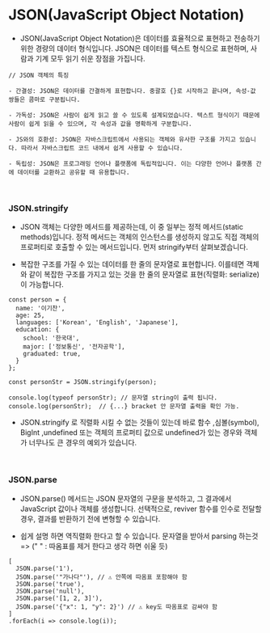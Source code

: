 # JSON(JavaScript Object Notation)

- JSON(JavaScript Object Notation)은 데이터를 효율적으로 표현하고 전송하기 위한 경량의 데이터 형식입니다. JSON은 데이터를 텍스트 형식으로 표현하며, 사람과 기계 모두 읽기 쉬운 장점을 가집니다.

```
// JSON 객체의 특징

- 간결성: JSON은 데이터를 간결하게 표현합니다. 중괄호 {}로 시작하고 끝나며, 속성-값 쌍들은 콤마로 구분됩니다.

- 가독성: JSON은 사람이 쉽게 읽고 쓸 수 있도록 설계되었습니다. 텍스트 형식이기 때문에 사람이 쉽게 읽을 수 있으며, 각 속성과 값을 명확하게 구분합니다.

- JS와의 호환성: JSON은 자바스크립트에서 사용되는 객체와 유사한 구조를 가지고 있습니다. 따라서 자바스크립트 코드 내에서 쉽게 사용할 수 있습니다.

- 독립성: JSON은 프로그래밍 언어나 플랫폼에 독립적입니다. 이는 다양한 언어나 플랫폼 간에 데이터를 교환하고 공유할 때 유용합니다.
```


<br>

### JSON.stringify

- JSON 객체는 다양한 메서드를 제공하는데, 이 중 일부는 정적 메서드(static methods)입니다. 정적 메서드는 객체의 인스턴스를 생성하지 않고도 직접 객체의 프로퍼티로 호출할 수 있는 메서드입니다. 먼저 stringify부터 살펴보겠습니다.

- 복잡한 구조를 가질 수 있는 데이터를 한 줄의 문자열로 표현합니다. 이를테면 객체와 같이 복잡한 구조를 가지고 있는 것을 한 줄의 문자열로 표현(직렬화: serialize)이 가능합니다.

```
const person = {
  name: '이기찬',
  age: 25,
  languages: ['Korean', 'English', 'Japanese'],
  education: {
    school: '한국대',
    major: ['정보통신', '전자공학'],
    graduated: true,
  }
};

const personStr = JSON.stringify(person);

console.log(typeof personStr); // 문자열 string이 출력 됩니다.
console.log(personStr);  // {...} bracket 안 문자열 출력을 확인 가능.
```

- JSON.stringify 로 직렬화 시킬 수 없는 것들이 있는데 바로 함수 ,심볼(symbol), BigInt ,undefined 또는 객체의 프로퍼티 값으로 undefined가 있는 경우와 객체가 너무나도 큰 경우의 예외가 있습니다.

<br>

### JSON.parse

- JSON.parse() 메서드는 JSON 문자열의 구문을 분석하고, 그 결과에서 JavaScript 값이나 객체를 생성합니다. 선택적으로, reviver 함수를 인수로 전달할 경우, 결과를 반환하기 전에 변형할 수 있습니다. 

- 쉽게 설명 하면 역직렬화 한다고 할 수 있습니다. 문자열을 받아서 parsing 하는것 => (" " : 따옴표를 제거 한다고 생각 하면 쉬울 듯)

```
[
  JSON.parse('1'),
  JSON.parse('"가나다"'), // ⚠️ 안쪽에 따옴표 포함해야 함
  JSON.parse('true'),
  JSON.parse('null'),
  JSON.parse('[1, 2, 3]'),
  JSON.parse('{"x": 1, "y": 2}') // ⚠️ key도 따옴표로 감싸야 함
]
.forEach(i => console.log(i));
```
